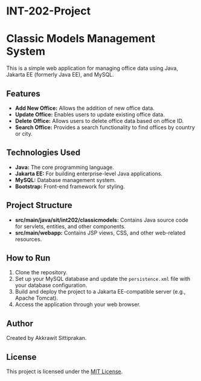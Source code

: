 # INT-202-Project

# Classic Models Management System

This is a simple web application for managing office data using Java, Jakarta EE (formerly Java EE), and MySQL.

## Features

- **Add New Office:** Allows the addition of new office data.
- **Update Office:** Enables users to update existing office data.
- **Delete Office:** Allows users to delete office data based on office ID.
- **Search Office:** Provides a search functionality to find offices by country or city.

## Technologies Used

- **Java:** The core programming language.
- **Jakarta EE:** For building enterprise-level Java applications.
- **MySQL:** Database management system.
- **Bootstrap:** Front-end framework for styling.

## Project Structure

- **src/main/java/sit/int202/classicmodels:** Contains Java source code for servlets, entities, and other components.
- **src/main/webapp:** Contains JSP views, CSS, and other web-related resources.

## How to Run

1. Clone the repository.
2. Set up your MySQL database and update the `persistence.xml` file with your database configuration.
3. Build and deploy the project to a Jakarta EE-compatible server (e.g., Apache Tomcat).
4. Access the application through your web browser.

## Author

Created by Akkrawit Sittiprakan.

## License

This project is licensed under the [MIT License](LICENSE).
